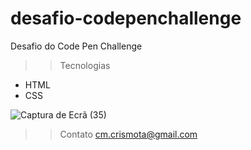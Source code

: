 # desafio-codepenchallenge

Desafio do Code Pen Challenge
>>Tecnologias
- HTML
- CSS

![Captura de Ecrã (35)](https://user-images.githubusercontent.com/110698111/208486071-f1db78cf-9864-49f1-9c07-4481582ce609.png)

>>Contato
cm.crismota@gmail.com
